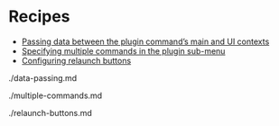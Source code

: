 # Recipes

- [Passing data between the plugin command’s main and UI contexts](#passing-data-between-the-plugin-commands-main-and-ui-contexts)
- [Specifying multiple commands in the plugin sub-menu](#specifying-multiple-commands-in-the-plugin-sub-menu)
- [Configuring relaunch buttons](#configuring-relaunch-buttons)

./data-passing.md

./multiple-commands.md

./relaunch-buttons.md
